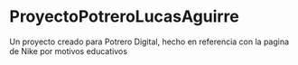 # ProyectoPotreroLucasAguirre
Un proyecto creado para Potrero Digital, hecho en referencia con la pagina de Nike por motivos educativos
